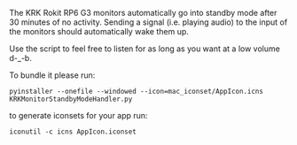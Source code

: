 The KRK Rokit RP6 G3 monitors automatically go into standby mode after 30 minutes of no activity. 
Sending a signal (i.e. playing audio) to the input of the monitors should automatically wake them up.

Use the script to feel free to listen for as long as you want at a low volume d-_-b.

To bundle it please run:
```
pyinstaller --onefile --windowed --icon=mac_iconset/AppIcon.icns KRKMonitorStandbyModeHandler.py
```

to generate iconsets for your app run:

```
iconutil -c icns AppIcon.iconset
```

